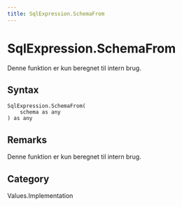 ```yaml
---
title: SqlExpression.SchemaFrom
---
```


# SqlExpression.SchemaFrom


Denne funktion er kun beregnet til intern brug.


## Syntax

```powerquery
SqlExpression.SchemaFrom(
    schema as any
) as any
```


## Remarks

Denne funktion er kun beregnet til intern brug.



## Category
Values.Implementation
